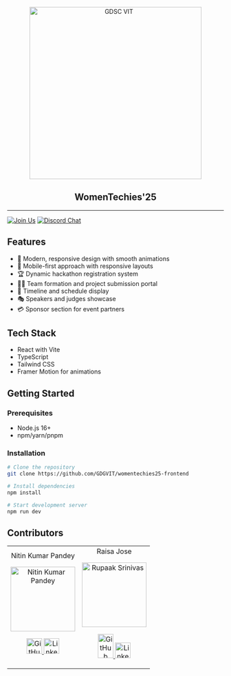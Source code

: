 <p align="center">
  <img width="400" src="https://user-images.githubusercontent.com/56252312/159312411-58410727-3933-4224-b43e-4e9b627838a3.png" alt="GDSC VIT"/>
  <h2 align="center">WomenTechies'25</h2>
</p>

---

[![Join Us](https://img.shields.io/badge/Join%20Us-Developer%20Student%20Clubs-red)](https://dsc.community.dev/vellore-institute-of-technology/)
[![Discord Chat](https://img.shields.io/discord/760928671698649098.svg)](https://discord.gg/498KVdSKWR)

## Features

- 🎨 Modern, responsive design with smooth animations
- 📱 Mobile-first approach with responsive layouts
- 🏆 Dynamic hackathon registration system
- 👩‍💻 Team formation and project submission portal
- 📢 Timeline and schedule display
- 🎭 Speakers and judges showcase
- 💳 Sponsor section for event partners

## Tech Stack

- React with Vite
- TypeScript
- Tailwind CSS
- Framer Motion for animations
 

## Getting Started

### Prerequisites

- Node.js 16+
- npm/yarn/pnpm

### Installation

```bash
# Clone the repository
git clone https://github.com/GDGVIT/womentechies25-frontend

# Install dependencies
npm install

# Start development server
npm run dev

```

## Contributors
<table align="center">
    <tr align="center">
        <td>
            Nitin Kumar Pandey
            <p align="center">
                <img src="https://temp-dep.vercel.app/_next/image?url=%2Fteam%2Ftechnical%2Fnitin.jpg&w=1920&q=75" width="150" height="150" alt="Nitin Kumar Pandey">
            </p>
            <p align="center">
                <a href="https://github.com/NitinTheGreat">
                    <img src="http://www.iconninja.com/files/241/825/211/round-collaboration-social-github-code-circle-network-icon.svg" width="36" height="36" alt="GitHub">
                </a>
                <a href="https://www.linkedin.com/in/nitinkrpandey">
                    <img src="http://www.iconninja.com/files/863/607/751/network-linkedin-social-connection-circular-circle-media-icon.svg" width="36" height="36" alt="LinkedIn">
                </a>
            </p>
        </td>
       <td>
            Raisa Jose
            <p align="center">
                <img src="https://temp-dep.vercel.app/_next/image?url=%2Fteam%2Fdesign%2Fraisa.jpeg&w=1920&q=75" width="150" height="150" alt="Rupaak Srinivas">
            </p>
            <p align="center">
                <a href="https://github.com/raisaaajose">
                    <img src="http://www.iconninja.com/files/241/825/211/round-collaboration-social-github-code-circle-network-icon.svg" width="36" height="56" alt="GitHub">
                </a>
                <a href="http://www.linkedin.com/in/raisa-jose">
                    <img src="http://www.iconninja.com/files/863/607/751/network-linkedin-social-connection-circular-circle-media-icon.svg" width="36" height="36" alt="LinkedIn">
                </a>
            </p>
        </td>
        

 </tr>
